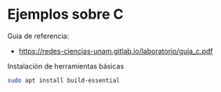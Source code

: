 # Ejemplos sobre C

Guia de referencia:
+ https://redes-ciencias-unam.gitlab.io/laboratorio/guia_c.pdf

Instalación de herramientas básicas
```bash
sudo apt install build-essential
```